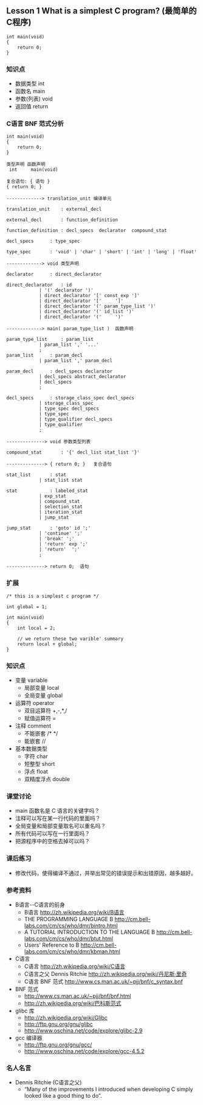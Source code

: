 ## Lesson 1 What is a simplest C program? (最简单的C程序)
	int main(void)
	{
		return 0;
	}

### 知识点
* 数据类型 int 
* 函数名 main 
* 参数(列表) void 
* 返回值 return 

### C语言 BNF 范式分析
	
	int main(void)
	{
		return 0;
	}
	
	类型声明 函数声明
	 int     main(void)
	 
	复合语句: { 语句 }
	{ return 0; }
	
	-------------> translation_unit 编译单元
	
	translation_unit	: external_decl
	
	external_decl		: function_definition
	
	function_definition	: decl_specs  declarator  compound_stat
				
	decl_specs		: type_spec
	
	type_spec		: 'void' | 'char' | 'short' | 'int' | 'long' | 'float'
	
	-------------> void	类型声明
	
	declarator		: direct_declarator
	
	direct_declarator	: id
				| '(' declarator ')'
				| direct_declarator '[' const_exp ']'
				| direct_declarator '['		']'
				| direct_declarator '(' param_type_list ')'
				| direct_declarator '(' id_list ')'
				| direct_declarator '('		')'
	
	-------------> main( param_type_list )	函数声明
	
	param_type_list		: param_list
				| param_list ',' '...'
				;
	param_list		: param_decl
				| param_list ',' param_decl
	
	param_decl		: decl_specs declarator
				| decl_specs abstract_declarator
				| decl_specs
				;
	
	decl_specs		: storage_class_spec decl_specs
				| storage_class_spec
				| type_spec decl_specs
				| type_spec
				| type_qualifier decl_specs
				| type_qualifier
				;
	
	--------------> void 参数类型列表
	
	compound_stat		: '{' decl_list stat_list '}'
	
	--------------> { return 0; }	复合语句
	
	stat_list		: stat
				| stat_list stat
	
	stat			: labeled_stat
				| exp_stat
				| compound_stat
				| selection_stat
				| iteration_stat
				| jump_stat
	
	jump_stat		: 'goto' id ';'
				| 'continue' ';'
				| 'break' ';'
				| 'return' exp ';'
				| 'return'	';'
				;
	
	--------------> return 0;  语句

### 扩展

	/* this is a simplest c program */

	int global = 1;

	int main(void)
	{
		int local = 2;

		// we return these two varible' summary 
		return local + global;
	}
	
### 知识点
* 变量 variable
	- 局部变量 local
	- 全局变量 global
* 运算符 operator
	- 双目运算符 +,-,*,/
	- 赋值运算符 =
* 注释 comment 
	- 不能嵌套 /* */
	- 能嵌套 //
* 基本数据类型 
	- 字符 char
	- 短整型 short
	- 浮点 float 
	- 双精度浮点 double
	
### 课堂讨论
* main 函数名是 C 语言的关键字吗？
* 注释可以写在某一行代码的里面吗？
* 全局变量和局部变量取名可以重名吗？
* 所有代码可以写在一行里面吗？
* 把源程序中的空格去掉可以吗？ 
	
### 课后练习
* 修改代码，使得编译不通过，并举出常见的错误提示和出错原因，越多越好。
	
### 参考资料
* B语言--C语言的前身
	- B语言 <http://zh.wikipedia.org/wiki/B语言>
	- THE PROGRAMMING LANGUAGE B <http://cm.bell-labs.com/cm/cs/who/dmr/bintro.html>
	- A TUTORIAL INTRODUCTION TO THE LANGUAGE B <http://cm.bell-labs.com/cm/cs/who/dmr/btut.html>
	- Users' Reference to B <http://cm.bell-labs.com/cm/cs/who/dmr/kbman.html>
* C语言
	* C语言 <http://zh.wikipedia.org/wiki/C语言> 	
	* C语言之父 Dennis Ritchie <http://zh.wikipedia.org/wiki/丹尼斯·里奇>
	* C语言 BNF 范式 <http://www.cs.man.ac.uk/~pjj/bnf/c_syntax.bnf>	
* BNF 范式
	- <http://www.cs.man.ac.uk/~pjj/bnf/bnf.html>
	- <http://zh.wikipedia.org/wiki/巴科斯范式>
* glibc 库
	- <http://zh.wikipedia.org/wiki/Glibc>
	- <http://ftp.gnu.org/gnu/glibc>
	- <http://www.oschina.net/code/explore/glibc-2.9>
* gcc 编译器
	- <http://ftp.gnu.org/gnu/gcc/>
	- <http://www.oschina.net/code/explore/gcc-4.5.2>
	
### 名人名言
* Dennis Ritchie  (C语言之父)
	- “Many of the improvements I introduced when developing C simply looked like a good thing to do”. 

